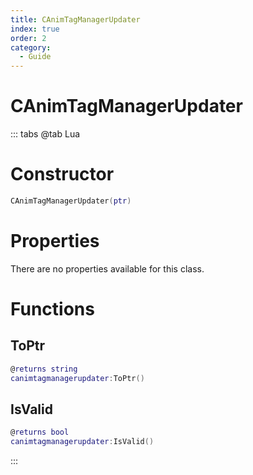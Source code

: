 ```yaml
---
title: CAnimTagManagerUpdater
index: true
order: 2
category:
  - Guide
---
```


# CAnimTagManagerUpdater

::: tabs
@tab Lua
# Constructor
```lua
CAnimTagManagerUpdater(ptr)
```
# Properties
There are no properties available for this class.
# Functions
## ToPtr
```lua
@returns string
canimtagmanagerupdater:ToPtr()
```
## IsValid
```lua
@returns bool
canimtagmanagerupdater:IsValid()
```

:::